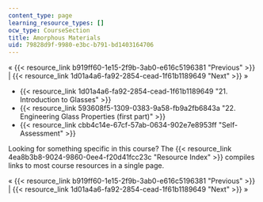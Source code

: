 ```yaml
---
content_type: page
learning_resource_types: []
ocw_type: CourseSection
title: Amorphous Materials
uid: 79828d9f-9980-e3bc-b791-bd1403164706
---
```


« {{< resource_link b919ff60-1e15-2f9b-3ab0-e616c5196381 "Previous" >}} | {{< resource_link 1d01a4a6-fa92-2854-cead-1f61b1189649 "Next" >}} »

*   {{< resource_link 1d01a4a6-fa92-2854-cead-1f61b1189649 "21\. Introduction to Glasses" >}}
*   {{< resource_link 593608f5-1309-0383-9a58-fb9a2fb6843a "22\. Engineering Glass Properties (first part)" >}}
*   {{< resource_link cbb4c14e-67cf-57ab-0634-902e7e8953ff "Self-Assessment" >}}

Looking for something specific in this course? The {{< resource_link 4ea8b3b8-9024-9860-0ee4-f20d41fcc23c "Resource Index" >}} compiles links to most course resources in a single page.

« {{< resource_link b919ff60-1e15-2f9b-3ab0-e616c5196381 "Previous" >}} | {{< resource_link 1d01a4a6-fa92-2854-cead-1f61b1189649 "Next" >}} »